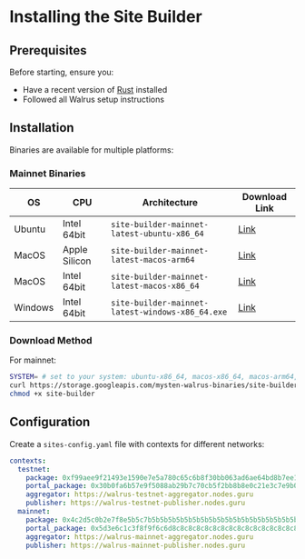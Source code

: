 # Installing the Site Builder

## Prerequisites

Before starting, ensure you:
- Have a recent version of [Rust](https://www.rust-lang.org/tools/install) installed
- Followed all Walrus setup instructions

## Installation

Binaries are available for multiple platforms:

### Mainnet Binaries

| OS      | CPU             | Architecture | Download Link |
|---------|-----------------|--------------|--------------|
| Ubuntu  | Intel 64bit     | `site-builder-mainnet-latest-ubuntu-x86_64` | [Link](https://storage.googleapis.com/mysten-walrus-binaries/site-builder-mainnet-latest-ubuntu-x86_64) |
| MacOS   | Apple Silicon   | `site-builder-mainnet-latest-macos-arm64` | [Link](https://storage.googleapis.com/mysten-walrus-binaries/site-builder-mainnet-latest-macos-arm64) |
| MacOS   | Intel 64bit     | `site-builder-mainnet-latest-macos-x86_64` | [Link](https://storage.googleapis.com/mysten-walrus-binaries/site-builder-mainnet-latest-macos-x86_64) |
| Windows | Intel 64bit     | `site-builder-mainnet-latest-windows-x86_64.exe` | [Link](https://storage.googleapis.com/mysten-walrus-binaries/site-builder-mainnet-latest-windows-x86_64.exe) |

### Download Method

For mainnet:
```bash
SYSTEM= # set to your system: ubuntu-x86_64, macos-x86_64, macos-arm64, windows-x86_64.exe
curl https://storage.googleapis.com/mysten-walrus-binaries/site-builder-mainnet-latest-$SYSTEM -o site-builder
chmod +x site-builder
```

## Configuration

Create a `sites-config.yaml` file with contexts for different networks:

```yaml
contexts:
  testnet:
    package: 0xf99aee9f21493e1590e7e5a780c65c6b8f30bb063ad6ae64bd8b7ee1c4b1ee7e
    portal_package: 0x30b0fa6b57e9f5088ab29b7c70cb5f2bb8b8e0c21e3c7e9b0b5e7b7b5b7b5b7b
    aggregator: https://walrus-testnet-aggregator.nodes.guru
    publisher: https://walrus-testnet-publisher.nodes.guru
  mainnet:  
    package: 0x4c2d5c0b2e7f8e5b5c7b5b5b5b5b5b5b5b5b5b5b5b5b5b5b5b5b5b5b5b5b5b5b
    portal_package: 0x5d3e6c1c3f8f9f6c6d8c8c8c8c8c8c8c8c8c8c8c8c8c8c8c8c8c8c8c8c8c8c8c
    aggregator: https://walrus-mainnet-aggregator.nodes.guru  
    publisher: https://walrus-mainnet-publisher.nodes.guru
```